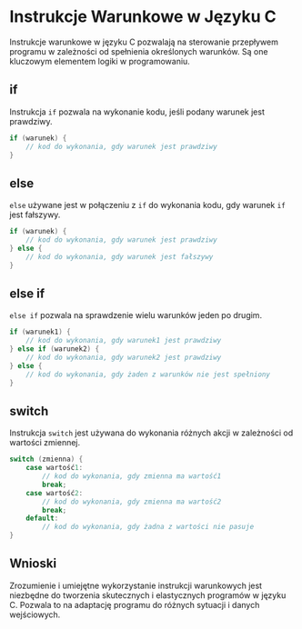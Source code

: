 
# Instrukcje Warunkowe w Języku C

Instrukcje warunkowe w języku C pozwalają na sterowanie przepływem programu w zależności od spełnienia określonych warunków. Są one kluczowym elementem logiki w programowaniu.

## if
Instrukcja `if` pozwala na wykonanie kodu, jeśli podany warunek jest prawdziwy.
```c
if (warunek) {
    // kod do wykonania, gdy warunek jest prawdziwy
}
```

## else
`else` używane jest w połączeniu z `if` do wykonania kodu, gdy warunek `if` jest fałszywy.
```c
if (warunek) {
    // kod do wykonania, gdy warunek jest prawdziwy
} else {
    // kod do wykonania, gdy warunek jest fałszywy
}
```

## else if
`else if` pozwala na sprawdzenie wielu warunków jeden po drugim.
```c
if (warunek1) {
    // kod do wykonania, gdy warunek1 jest prawdziwy
} else if (warunek2) {
    // kod do wykonania, gdy warunek2 jest prawdziwy
} else {
    // kod do wykonania, gdy żaden z warunków nie jest spełniony
}
```

## switch
Instrukcja `switch` jest używana do wykonania różnych akcji w zależności od wartości zmiennej.
```c
switch (zmienna) {
    case wartość1:
        // kod do wykonania, gdy zmienna ma wartość1
        break;
    case wartość2:
        // kod do wykonania, gdy zmienna ma wartość2
        break;
    default:
        // kod do wykonania, gdy żadna z wartości nie pasuje
}
```

## Wnioski
Zrozumienie i umiejętne wykorzystanie instrukcji warunkowych jest niezbędne do tworzenia skutecznych i elastycznych programów w języku C. Pozwala to na adaptację programu do różnych sytuacji i danych wejściowych.
